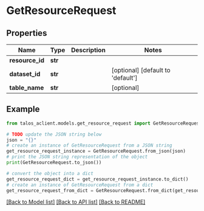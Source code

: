 # GetResourceRequest


## Properties

Name | Type | Description | Notes
------------ | ------------- | ------------- | -------------
**resource_id** | **str** |  | 
**dataset_id** | **str** |  | [optional] [default to 'default']
**table_name** | **str** |  | [optional] 

## Example

```python
from talos_aclient.models.get_resource_request import GetResourceRequest

# TODO update the JSON string below
json = "{}"
# create an instance of GetResourceRequest from a JSON string
get_resource_request_instance = GetResourceRequest.from_json(json)
# print the JSON string representation of the object
print(GetResourceRequest.to_json())

# convert the object into a dict
get_resource_request_dict = get_resource_request_instance.to_dict()
# create an instance of GetResourceRequest from a dict
get_resource_request_from_dict = GetResourceRequest.from_dict(get_resource_request_dict)
```
[[Back to Model list]](../README.md#documentation-for-models) [[Back to API list]](../README.md#documentation-for-api-endpoints) [[Back to README]](../README.md)


